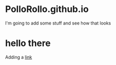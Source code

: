 # PolloRollo.github.io

I'm going to add some stuff and see how that looks

<h1>hello there</h1>

Adding a [link](/extra.md)
